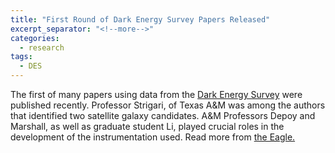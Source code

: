 ```yaml
---
title: "First Round of Dark Energy Survey Papers Released"
excerpt_separator: "<!--more-->"
categories:
  - research
tags:
  - DES
---
```

The first of many papers using data from the [Dark Energy Survey](http://www.darkenergysurvey.org/) were published recently. Professor Strigari, of Texas A&M was among the authors that identified two satellite galaxy candidates. A&M Professors Depoy and Marshall, as well as graduate student Li, played crucial roles in the development of the instrumentation used. Read more from [the Eagle.](http://www.theeagle.com/news/local/texas-a-m-experts-excited-about-new-space-data-from/article_d7699c6f-93ca-5f31-b803-5ec802906488.html)